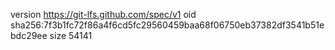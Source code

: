 version https://git-lfs.github.com/spec/v1
oid sha256:7f3b1fc72f86a4f6cd5fc29560459baa68f06750eb37382df3541b51ebdc29ee
size 54141

